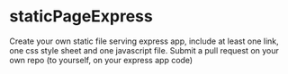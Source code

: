 staticPageExpress
=================

Create your own static file serving express app, include at least one link, one css style sheet and one javascript file.  Submit a pull request on your own repo (to yourself, on your express app code)
